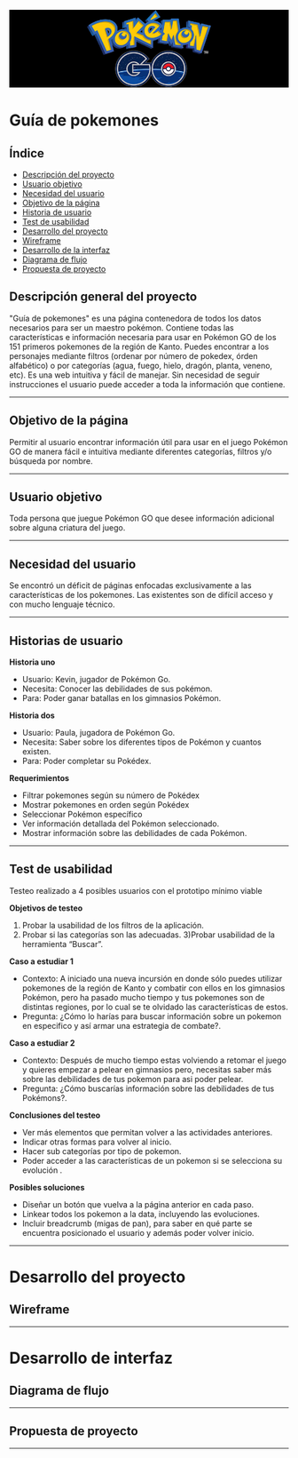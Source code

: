 ![Banner](banner.jpg)

# Guía de pokemones

## Índice

* [Descripción del proyecto](#descripción-general-del-proyecto)
* [Usuario objetivo](#usuario-objetivo)
* [Necesidad del usuario](#necesidad-del-usuario)
* [Objetivo de la página](#objetivo-de-la-página)
* [Historia de usuario](#historia-de-usuario)
* [Test de usabilidad](#test-de-usabilidad)
* [Desarrollo del proyecto](#desarrollo-del-proyecto)
* [Wireframe](#wireframe)
* [Desarrollo de la interfaz](desarrollo-de-la-interfaz)
* [Diagrama de flujo](#diagrama-de-flujo)
* [Propuesta de proyecto](#propuesta-de-proyecto)


## Descripción general del proyecto

"Guía de pokemones" es una página contenedora de todos los datos necesarios para ser un maestro pokémon. Contiene todas las características e información necesaria para usar en Pokémon GO de los 151 primeros pokemones de la región de Kanto. Puedes encontrar a los personajes mediante filtros (ordenar por número de pokedex, órden alfabético) o por categorías (agua, fuego, hielo, dragón, planta, veneno, etc). Es una web intuitiva y fácil de manejar. Sin necesidad de seguir instrucciones el usuario puede acceder a toda la información que contiene.
***
## Objetivo de la página
Permitir al usuario encontrar información útil para usar en el juego Pokémon GO de manera fácil e intuitiva mediante diferentes categorías, filtros y/o búsqueda por nombre.
***
## Usuario objetivo
Toda persona que juegue Pokémon GO que desee información adicional sobre alguna criatura del juego.
***
## Necesidad del usuario
Se encontró un déficit de páginas enfocadas exclusivamente a las características de los pokemones. Las existentes son de difícil acceso y con mucho lenguaje técnico.
***
## Historias de usuario
**Historia uno**
- Usuario: Kevin, jugador de Pokémon Go.
- Necesita: Conocer las debilidades de sus pokémon.
- Para: Poder ganar batallas en los gimnasios Pokémon.

**Historia dos**
- Usuario: Paula, jugadora de Pokémon Go.
- Necesita: Saber sobre los diferentes tipos de Pokémon y cuantos existen.
- Para: Poder completar su Pokédex.

**Requerimientos**
- Filtrar pokemones según su número de Pokédex
- Mostrar pokemones en orden según Pokédex
- Seleccionar Pokémon específico
- Ver información detallada del Pokémon seleccionado.
- Mostrar información sobre las debilidades de cada Pokémon.

***
## Test de usabilidad
Testeo realizado a 4 posibles usuarios con el prototipo mínimo viable

**Objetivos de testeo**
1) Probar la usabilidad de los filtros de la aplicación.
2) Probar si las categorías son las adecuadas.
3)Probar usabilidad de la herramienta “Buscar”.

**Caso a estudiar 1**
- Contexto: A iniciado una nueva incursión en donde sólo puedes utilizar pokemones de la región de Kanto y combatir con ellos en los gimnasios Pokémon, pero ha pasado mucho tiempo y tus pokemones son de distintas regiones, por lo cual se te olvidado las características de estos.
- Pregunta: ¿Cómo lo harías para buscar información sobre un pokemon en especifico y así armar una estrategia de combate?.

**Caso a estudiar 2**
- Contexto: Después de mucho tiempo estas volviendo a retomar el juego y quieres empezar a pelear en gimnasios pero, necesitas saber más sobre las debilidades de tus pokemon para asi poder pelear.
- Pregunta: ¿Cómo buscarías información sobre las debilidades de tus Pokémons?.

**Conclusiones del testeo**
- Ver más elementos que permitan volver a las actividades anteriores.
- Indicar otras formas para volver al inicio.
- Hacer sub categorías por tipo de pokemon.
- Poder acceder a las características de un pokemon si se selecciona su evolución .

**Posibles soluciones**
- Diseñar un botón que vuelva a la página anterior en cada paso.
- Linkear todos los pokemon a la data, incluyendo las evoluciones.
- Incluir breadcrumb (migas de pan), para saber en qué parte se encuentra posicionado el usuario y además poder volver inicio.

***
# Desarrollo del proyecto
## Wireframe
***
# Desarrollo de interfaz
## Diagrama de flujo
***
## Propuesta de proyecto
***
